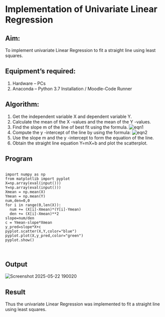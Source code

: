 # Implementation of Univariate Linear Regression
## Aim:
To implement univariate Linear Regression to fit a straight line using least squares.
## Equipment’s required:
1.	Hardware – PCs
2.	Anaconda – Python 3.7 Installation / Moodle-Code Runner
## Algorithm:
1.	Get the independent variable X and dependent variable Y.
2.	Calculate the mean of the X -values and the mean of the Y -values.
3.	Find the slope m of the line of best fit using the formula.
 ![eqn1](./eq1.jpg)
4.	Compute the y -intercept of the line by using the formula:
![eqn2](./eq2.jpg)  
5.	Use the slope m and the y -intercept to form the equation of the line.
6.	Obtain the straight line equation Y=mX+b and plot the scatterplot.
## Program
```

import numpy as np
from matplotlib import pyplot
X=np.array(eval(input()))
Y=np.array(eval(input()))
Xmean = np.mean(X)
Ymean = np.mean(Y)
num,den=0,0
for i in range(0,len(X)):
  num += (X[i]-Xmean)*(Y[i]-Ymean)
  den += (X[i]-Xmean)**2
slope=num/den
c = Ymean-slope*Xmean
y_pred=slope*X+c
pyplot.scatter(X,Y,color="blue") 
pyplot.plot(X,y_pred,color="green")
pyplot.show()



```
## Output

![Screenshot 2025-05-22 190020](https://github.com/user-attachments/assets/1200205e-f0b6-416b-83c7-dac8a9122055)



## Result
Thus the univariate Linear Regression was implemented to fit a straight line using least squares.
